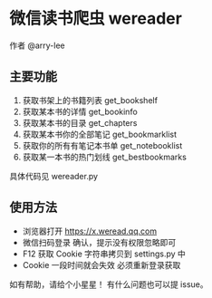 # 微信读书爬虫 wereader
作者 @arry-lee

## 主要功能

1. 获取书架上的书籍列表 get_bookshelf
2. 获取某本书的详情 get_bookinfo
3. 获取某本书的目录 get_chapters
4. 获取某本书你的全部笔记 get_bookmarklist
5. 获取你的所有有笔记本书单 get_notebooklist
6. 获取某一本书的热门划线 get_bestbookmarks


具体代码见 wereader.py

## 使用方法
- 浏览器打开 https://x.weread.qq.com
- 微信扫码登录 确认，提示没有权限忽略即可
- F12 获取 Cookie 字符串拷贝到 settings.py 中
- Cookie 一段时间就会失效 必须重新登录获取


如有帮助，请给个小星星！
有什么问题也可以提 issue。